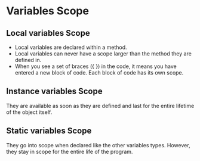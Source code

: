 # Variables Scope

## Local variables Scope

* Local variables are declared within a method.
* Local variables can never have a scope larger than the method they are defined in.
* When you see a set of braces ({ }) in the code, it means you have entered a new block of code. Each block of code has its own scope.

## Instance variables Scope

They are available as soon as they are defined and last for the entire lifetime of the object itself.

## Static variables Scope

They go into scope when declared like the other variables types. However, they stay in scope for the entire life of the program.
